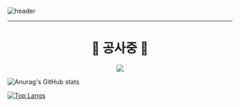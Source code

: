 ![header](https://capsule-render.vercel.app/api?type=waving&color=timeGradient&height=300&section=header&text=Hi%20there%20👋&fontSize=90)
<!-- ### Hi there 👋 -->

<!--
 is a ✨ _special_ ✨ repository because its `README.md` (this file) appears on your GitHub profile.

Here are some ideas to get you started:

- 🔭 I’m currently working on ..
- 🌱 I’m currently learning ..
- 👯 I’m looking to collaborate on ..
- 🤔 I’m looking for help with ..
- 💬 Ask me about ..
- 📫 How to reach me: ..
- 😄 Pronouns: ..
- ⚡ Fun fact: ..
-->

<hr>
<div align="center">
  <h1>🚧 공사중 🚧</h1>

 
</div>
<p align="center">
   <a href="mailto:shlee.ee2e@gamil.com"><img src="https://img.shields.io/badge/Gmail-d14836?style=flat-square&logo=Gmail&logoColor=white&link=shlee.ee2e@gamil.com"/></a>
</p>

![Anurag's GitHub stats](https://github-readme-stats.vercel.app/api?username=Sihyeon-Lee&show_icons=true&theme=radical)


[![Top Langs](https://github-readme-stats.vercel.app/api/top-langs/?username=Sihyeon-Lee)](https://github.com/Sihyeon-Lee/)


